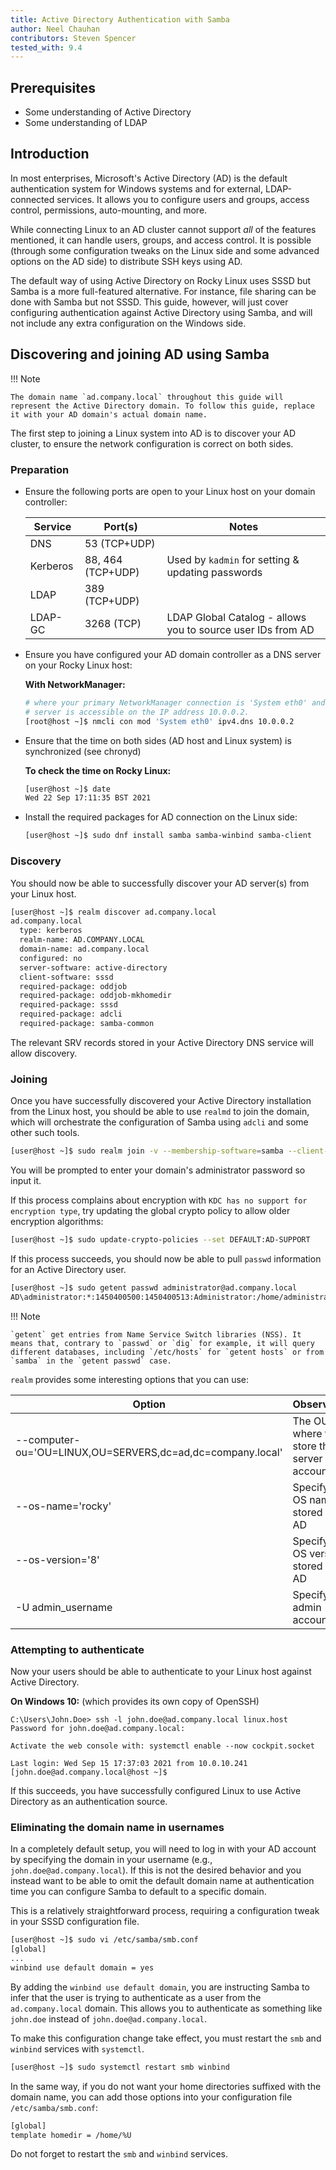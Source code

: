 ```yaml
---
title: Active Directory Authentication with Samba
author: Neel Chauhan
contributors: Steven Spencer
tested_with: 9.4
---
```


## Prerequisites

- Some understanding of Active Directory
- Some understanding of LDAP

## Introduction

In most enterprises, Microsoft's Active Directory (AD) is the default authentication system for Windows systems and for external, LDAP-connected services. It allows you to configure users and groups, access control, permissions, auto-mounting, and more.

While connecting Linux to an AD cluster cannot support _all_ of the features mentioned, it can handle users, groups, and access control. It is possible (through some configuration tweaks on the Linux side and some advanced options on the AD side) to distribute SSH keys using AD.

The default way of using Active Directory on Rocky Linux uses SSSD but Samba is a more full-featured alternative. For instance, file sharing can be done with Samba but not SSSD. This guide, however, will just cover configuring authentication against Active Directory using Samba, and will not include any extra configuration on the Windows side.

## Discovering and joining AD using Samba

!!! Note

    The domain name `ad.company.local` throughout this guide will represent the Active Directory domain. To follow this guide, replace it with your AD domain's actual domain name.

The first step to joining a Linux system into AD is to discover your AD cluster, to ensure the network configuration is correct on both sides.

### Preparation

- Ensure the following ports are open to your Linux host on your domain controller:

  | Service  | Port(s)           | Notes                                                       |
  |----------|-------------------|-------------------------------------------------------------|
  | DNS      | 53 (TCP+UDP)      |                                                             |
  | Kerberos | 88, 464 (TCP+UDP) | Used by `kadmin` for setting & updating passwords           |
  | LDAP     | 389 (TCP+UDP)     |                                                             |
  | LDAP-GC  | 3268 (TCP)        | LDAP Global Catalog - allows you to source user IDs from AD |

- Ensure you have configured your AD domain controller as a DNS server on your Rocky Linux host:

  **With NetworkManager:**

  ```sh
  # where your primary NetworkManager connection is 'System eth0' and your AD
  # server is accessible on the IP address 10.0.0.2.
  [root@host ~]$ nmcli con mod 'System eth0' ipv4.dns 10.0.0.2
  ```
  
- Ensure that the time on both sides (AD host and Linux system) is synchronized (see chronyd)

  **To check the time on Rocky Linux:**

  ```sh
  [user@host ~]$ date
  Wed 22 Sep 17:11:35 BST 2021
  ```

- Install the required packages for AD connection on the Linux side:

  ```sh
  [user@host ~]$ sudo dnf install samba samba-winbind samba-client
  ```

### Discovery

You should now be able to successfully discover your AD server(s) from your Linux host.

```sh
[user@host ~]$ realm discover ad.company.local
ad.company.local
  type: kerberos
  realm-name: AD.COMPANY.LOCAL
  domain-name: ad.company.local
  configured: no
  server-software: active-directory
  client-software: sssd
  required-package: oddjob
  required-package: oddjob-mkhomedir
  required-package: sssd
  required-package: adcli
  required-package: samba-common
```

The relevant SRV records stored in your Active Directory DNS service will allow discovery.

### Joining

Once you have successfully discovered your Active Directory installation from the Linux host, you should be able to use `realmd` to join the domain, which will orchestrate the configuration of Samba using `adcli` and some other such tools.

```sh
[user@host ~]$ sudo realm join -v --membership-software=samba --client-software=winbind ad.company.local
```

You will be prompted to enter your domain's administrator password so input it.

If this process complains about encryption with `KDC has no support for encryption type`, try updating the global crypto policy to allow older encryption algorithms:

```sh
[user@host ~]$ sudo update-crypto-policies --set DEFAULT:AD-SUPPORT
```

If this process succeeds, you should now be able to pull `passwd` information for an Active Directory user.

```sh
[user@host ~]$ sudo getent passwd administrator@ad.company.local
AD\administrator:*:1450400500:1450400513:Administrator:/home/administrator@ad.company.local:/bin/bash
```

!!! Note

    `getent` get entries from Name Service Switch libraries (NSS). It means that, contrary to `passwd` or `dig` for example, it will query different databases, including `/etc/hosts` for `getent hosts` or from `samba` in the `getent passwd` case.

`realm` provides some interesting options that you can use:

| Option                                                     | Observation                              |
|------------------------------------------------------------|------------------------------------------|
| --computer-ou='OU=LINUX,OU=SERVERS,dc=ad,dc=company.local' | The OU where to store the server account |
| --os-name='rocky'                                          | Specify the OS name stored in the AD     |
| --os-version='8'                                           | Specify the OS version stored in the AD  |
| -U admin_username                                          | Specify an admin account                 |

### Attempting to authenticate

Now your users should be able to authenticate to your Linux host against Active Directory.

**On Windows 10:** (which provides its own copy of OpenSSH)

```dos
C:\Users\John.Doe> ssh -l john.doe@ad.company.local linux.host
Password for john.doe@ad.company.local:

Activate the web console with: systemctl enable --now cockpit.socket

Last login: Wed Sep 15 17:37:03 2021 from 10.0.10.241
[john.doe@ad.company.local@host ~]$
```

If this succeeds, you have successfully configured Linux to use Active Directory as an authentication source.

### Eliminating the domain name in usernames

In a completely default setup, you will need to log in with your AD account by specifying the domain in your username (e.g., `john.doe@ad.company.local`). If this is not the desired behavior and you instead want to be able to omit the default domain name at authentication time you can configure Samba to default to a specific domain.

This is a relatively straightforward process, requiring a configuration tweak in your SSSD configuration file.

```sh
[user@host ~]$ sudo vi /etc/samba/smb.conf
[global]
...
winbind use default domain = yes
```

By adding the `winbind use default domain`, you are instructing Samba to infer that the user is trying to authenticate as a user from the `ad.company.local` domain. This allows you to authenticate as something like `john.doe` instead of `john.doe@ad.company.local`.

To make this configuration change take effect, you must restart the `smb` and `winbind` services with `systemctl`.

```sh
[user@host ~]$ sudo systemctl restart smb winbind
```

In the same way, if you do not want your home directories suffixed with the domain name, you can add those options into your configuration file `/etc/samba/smb.conf`:

```bash
[global]
template homedir = /home/%U
```

Do not forget to restart the `smb` and `winbind` services.
